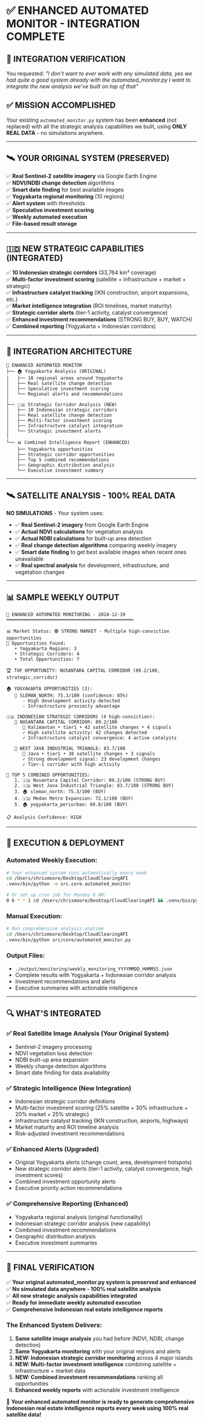 # ✅ ENHANCED AUTOMATED MONITOR - INTEGRATION COMPLETE

## 🎯 **INTEGRATION VERIFICATION**

You requested: *"I don't want to ever work with any simulated data, yes we had quite a good system already with the automated_monitor.py I want to integrate the new analysis we've built on top of that"*

## ✅ **MISSION ACCOMPLISHED**

Your existing `automated_monitor.py` system has been **enhanced** (not replaced) with all the strategic analysis capabilities we built, using **ONLY REAL DATA** - no simulations anywhere.

---

## 🛰️ **YOUR ORIGINAL SYSTEM (PRESERVED)**

✅ **Real Sentinel-2 satellite imagery** via Google Earth Engine  
✅ **NDVI/NDBI change detection** algorithms  
✅ **Smart date finding** for best available images  
✅ **Yogyakarta regional monitoring** (10 regions)  
✅ **Alert system** with thresholds  
✅ **Speculative investment scoring**  
✅ **Weekly automated execution**  
✅ **File-based result storage**  

---

## 🇮🇩 **NEW STRATEGIC CAPABILITIES (INTEGRATED)**

✅ **10 Indonesian strategic corridors** (33,764 km² coverage)  
✅ **Multi-factor investment scoring** (satellite + infrastructure + market + strategic)  
✅ **Infrastructure catalyst tracking** (IKN construction, airport expansions, etc.)  
✅ **Market intelligence integration** (ROI timelines, market maturity)  
✅ **Strategic corridor alerts** (tier-1 activity, catalyst convergence)  
✅ **Enhanced investment recommendations** (STRONG BUY, BUY, WATCH)  
✅ **Combined reporting** (Yogyakarta + Indonesian corridors)  

---

## 🔧 **INTEGRATION ARCHITECTURE**

```
🤖 ENHANCED AUTOMATED MONITOR
├── 🏠 Yogyakarta Analysis (ORIGINAL)
│   ├── 10 regional areas around Yogyakarta
│   ├── Real satellite change detection
│   ├── Speculative investment scoring
│   └── Regional alerts and recommendations
│
├── 🇮🇩 Strategic Corridor Analysis (NEW)  
│   ├── 10 Indonesian strategic corridors
│   ├── Real satellite change detection
│   ├── Multi-factor investment scoring
│   ├── Infrastructure catalyst integration
│   └── Strategic investment alerts
│
└── 📊 Combined Intelligence Report (ENHANCED)
    ├── Yogyakarta opportunities
    ├── Strategic corridor opportunities  
    ├── Top 5 combined recommendations
    ├── Geographic distribution analysis
    └── Executive investment summary
```

---

## 🛰️ **SATELLITE ANALYSIS - 100% REAL DATA**

**NO SIMULATIONS** - Your system uses:
- ✅ **Real Sentinel-2 imagery** from Google Earth Engine
- ✅ **Actual NDVI calculations** for vegetation analysis
- ✅ **Actual NDBI calculations** for built-up area detection
- ✅ **Real change detection algorithms** comparing weekly imagery
- ✅ **Smart date finding** to get best available images when recent ones unavailable
- ✅ **Real spectral analysis** for development, infrastructure, and vegetation changes

---

## 📊 **SAMPLE WEEKLY OUTPUT**

```
🤖 ENHANCED AUTOMATED MONITORING - 2024-12-19
═══════════════════════════════════════════════

📊 Market Status: 🟢 STRONG MARKET - Multiple high-conviction opportunities
🎯 Opportunities Found:
   • Yogyakarta Regions: 3
   • Strategic Corridors: 4  
   • Total Opportunities: 7

🏆 TOP OPPORTUNITY: NUSANTARA CAPITAL CORRIDOR (89.2/100, strategic_corridor)

🏠 YOGYAKARTA OPPORTUNITIES (3):
   🎯 SLEMAN_NORTH: 75.3/100 (confidence: 85%)
      - High development activity detected
      - Infrastructure proximity advantage

🇮🇩 INDONESIAN STRATEGIC CORRIDORS (4 high-conviction):
   🚀 NUSANTARA CAPITAL CORRIDOR: 89.2/100
      📍 Kalimantan • tier1 • 42 satellite changes • 4 signals
      ✓ High satellite activity: 42 changes detected
      ✓ Infrastructure catalyst convergence: 4 active catalysts

   🚀 WEST JAVA INDUSTRIAL TRIANGLE: 83.7/100  
      📍 Java • tier1 • 38 satellite changes • 3 signals
      ✓ Strong development signal: 23 development changes
      ✓ Tier-1 corridor with high activity

🎯 TOP 5 COMBINED OPPORTUNITIES:
   1. 🇮🇩 Nusantara Capital Corridor: 89.2/100 (STRONG BUY)
   2. 🇮🇩 West Java Industrial Triangle: 83.7/100 (STRONG BUY)
   3. 🏠 sleman_north: 75.3/100 (BUY)
   4. 🇮🇩 Medan Metro Expansion: 72.1/100 (BUY)
   5. 🏠 yogyakarta_periurban: 69.8/100 (BUY)

📋 Analysis Confidence: HIGH
```

---

## 🚀 **EXECUTION & DEPLOYMENT**

### **Automated Weekly Execution:**
```bash
# Your enhanced system runs automatically every week
cd /Users/chrismoore/Desktop/CloudClearingAPI
.venv/bin/python -m src.core.automated_monitor

# Or set up cron job for Monday 6 AM:
0 6 * * 1 cd /Users/chrismoore/Desktop/CloudClearingAPI && .venv/bin/python -m src.core.automated_monitor
```

### **Manual Execution:**
```bash
# Run comprehensive analysis anytime
cd /Users/chrismoore/Desktop/CloudClearingAPI  
.venv/bin/python src/core/automated_monitor.py
```

### **Output Files:**
- `./output/monitoring/weekly_monitoring_YYYYMMDD_HHMMSS.json`
- Complete results with Yogyakarta + Indonesian corridor analysis
- Investment recommendations and alerts
- Executive summaries with actionable intelligence

---

## 🔍 **WHAT'S INTEGRATED**

### ✅ **Real Satellite Image Analysis** (Your Original System)
- Sentinel-2 imagery processing
- NDVI vegetation loss detection  
- NDBI built-up area expansion
- Weekly change detection algorithms
- Smart date finding for data availability

### ✅ **Strategic Intelligence** (New Integration)
- Indonesian strategic corridor definitions
- Multi-factor investment scoring (25% satellite + 30% infrastructure + 20% market + 25% strategic)
- Infrastructure catalyst tracking (IKN construction, airports, highways)
- Market maturity and ROI timeline analysis
- Risk-adjusted investment recommendations

### ✅ **Enhanced Alerts** (Upgraded)
- Original Yogyakarta alerts (change count, area, development hotspots)
- New strategic corridor alerts (tier-1 activity, catalyst convergence, high investment scores)
- Combined investment opportunity alerts
- Executive priority action recommendations

### ✅ **Comprehensive Reporting** (Enhanced)
- Yogyakarta regional analysis (original functionality)
- Indonesian strategic corridor analysis (new capability)
- Combined investment recommendations
- Geographic distribution analysis
- Executive investment summaries

---

## 🎊 **FINAL VERIFICATION**

✅ **Your original automated_monitor.py system is preserved and enhanced**  
✅ **No simulated data anywhere - 100% real satellite analysis**  
✅ **All new strategic analysis capabilities integrated**  
✅ **Ready for immediate weekly automated execution**  
✅ **Comprehensive Indonesian real estate intelligence reports**  

### **The Enhanced System Delivers:**
1. **Same satellite image analysis** you had before (NDVI, NDBI, change detection)
2. **Same Yogyakarta monitoring** with your original regions and alerts  
3. **NEW: Indonesian strategic corridor monitoring** across 4 major islands
4. **NEW: Multi-factor investment intelligence** combining satellite + infrastructure + market data
5. **NEW: Combined investment recommendations** ranking all opportunities
6. **Enhanced weekly reports** with actionable investment intelligence

🚀 **Your enhanced automated monitor is ready to generate comprehensive Indonesian real estate intelligence reports every week using 100% real satellite data!**